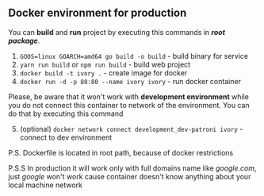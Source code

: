 ## Docker environment for production

You can **build** and **run** project by executing this commands in **_root package_**.

1. `GOOS=linux GOARCH=amd64 go build -o build` - build binary for service
2. `yarn run build` or `npm run build` - build web project
3. `docker build -t ivory .` - create image for docker
4. `docker run -d -p 80:80 --name ivory ivory` - run docker container

Please, be aware that it won't work with **development environment**
while you do not connect this container to network of the environment. You can do that by executing this command

5. (optional) `docker network connect development_dev-patroni ivory` - connect to dev environment

P.S. Dockerfile is located in root path, because of docker restrictions

P.S.S In production it will work only with full domains name like _google.com_, just _google_ won't work cause container doesn't know anything about your local
machine network
